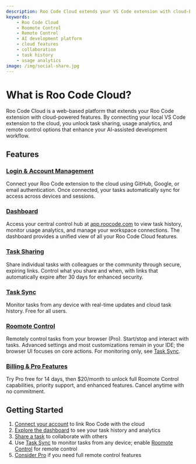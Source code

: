 ```yaml
---
description: Roo Code Cloud extends your VS Code extension with cloud-based task syncing, sharing, usage analytics, and remote control capabilities.
keywords:
    - Roo Code Cloud
    - Roomote Control
    - Remote Control
    - AI development platform
    - cloud features
    - collaboration
    - task history
    - usage analytics
image: /img/social-share.jpg
---
```


# What is Roo Code Cloud?

Roo Code Cloud is a web-based platform that extends your Roo Code extension with cloud-powered features. By connecting your local VS Code extension to the cloud, you unlock task sharing, usage analytics, and remote control options that enhance your AI-assisted development workflow.

## Features

### [Login & Account Management](/roo-code-cloud/login)

Connect your Roo Code extension to the cloud using GitHub, Google, or email authentication. Once connected, your tasks automatically sync for access across devices and sessions.

### [Dashboard](/roo-code-cloud/dashboard)

Access your central control hub at [app.roocode.com](https://app.roocode.com/) to view task history, monitor usage analytics, and manage your workspace connections. The dashboard provides a unified view of all your Roo Code Cloud features.

### [Task Sharing](/roo-code-cloud/task-sharing)

Share individual tasks with colleagues or the community through secure, expiring links. Control what you share and when, with links that automatically expire after 30 days for enhanced security.

### [Task Sync](/roo-code-cloud/task-sync)

Monitor tasks from any device with real-time updates and cloud task history. Free for all users.

### [Roomote Control](/roo-code-cloud/roomote-control)

Remotely control tasks from your browser (Pro). Start/stop and interact with tasks. Advanced settings and most customizations remain in your IDE; the browser UI focuses on core actions. For monitoring only, see [Task Sync](/roo-code-cloud/task-sync).

### [Billing & Pro Features](/roo-code-cloud/billing-subscriptions)

Try Pro free for 14 days, then $20/month to unlock full Roomote Control capabilities, priority support, and enhanced features. Cancel anytime with no commitment.

## Getting Started

1. [Connect your account](/roo-code-cloud/login) to link Roo Code with the cloud
2. [Explore the dashboard](/roo-code-cloud/dashboard) to see your task history and analytics
3. [Share a task](/roo-code-cloud/task-sharing) to collaborate with others
4. Use [Task Sync](/roo-code-cloud/task-sync) to monitor tasks from any device; enable [Roomote Control](/roo-code-cloud/roomote-control) for remote control
5. [Consider Pro](/roo-code-cloud/billing-subscriptions) if you need full remote control features
